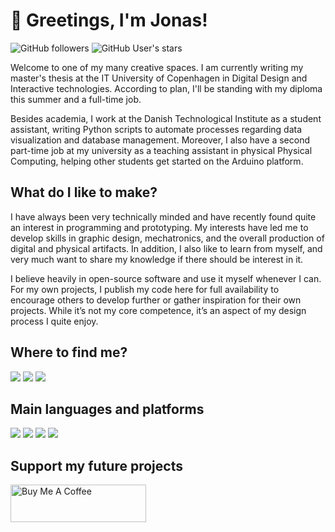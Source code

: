 # 👋 Greetings, I'm Jonas! 
![GitHub followers](https://img.shields.io/github/followers/Uberibsen?label=github%20followers&style=for-the-badge)
![GitHub User's stars](https://img.shields.io/github/stars/Uberibsen?label=github%20stars&style=for-the-badge)

Welcome to one of my many creative spaces. I am currently writing my master's thesis at the IT University of Copenhagen in Digital Design and Interactive technologies. According to plan, I'll be standing with my diploma this summer and a full-time job.

Besides academia, I work at the Danish Technological Institute as a student assistant, writing Python scripts to automate processes regarding data visualization and database management. Moreover, I also have a second part-time job at my university as a teaching assistant in physical Physical Computing, helping other students get started on the Arduino platform.

## What do I like to make?
I have always been very technically minded and have recently found quite an interest in programming and prototyping.  My interests have led me to develop skills in graphic design, mechatronics, and the overall production of digital and physical artifacts. In addition, I also like to learn from myself, and very much want to
share my knowledge if there should be interest in it.

I believe heavily in open-source software and use it myself whenever I can. For my own projects, I publish my code here for full availability to encourage others to develop further or gather inspiration for their own projects. While it’s not my core competence, it’s an aspect of my design process I quite enjoy.

## Where to find me?   
![](https://img.shields.io/badge/LinkedIn-in/joib-blue?style=for-the-badge&logo=linkedin)
![](https://img.shields.io/badge/Discord-Ilizid%237249-blue?style=for-the-badge&logo=discord)
![](https://img.shields.io/badge/Email-jonas@beepjib.com-blue?style=for-the-badge&logo=Gmail)

## Main languages and platforms
![](https://img.shields.io/badge/Python-3776AB?style=for-the-badge&logo=python&logoColor=white)
![](https://img.shields.io/badge/Arduino-00979D?style=for-the-badge&logo=Arduino&logoColor=white)
![](https://img.shields.io/badge/JavaScript-323330?style=for-the-badge&logo=javascript&logoColor=F7DF1E)
![](https://img.shields.io/badge/Raspberry%20Pi-A22846?style=for-the-badge&logo=Raspberry%20Pi&logoColor=white)

## Support my future projects
<p align = 'left'>
    <a href="https://www.buymeacoffee.com/beepjib" target="_blank"><img src="https://cdn.buymeacoffee.com/buttons/v2/arial-yellow.png" alt="Buy Me A Coffee" style="height: 60px !important;width: 217px !important;" ></a>
</p>                                                                                                            
